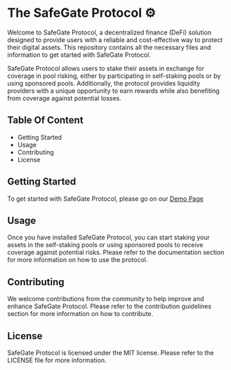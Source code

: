 # The SafeGate Protocol ⚙️

Welcome to SafeGate Protocol, a decentralized finance (DeFi) solution designed to provide users with a reliable and cost-effective way to protect their digital assets. This repository contains all the necessary files and information to get started with SafeGate Protocol. 

SafeGate Protocol allows users to stake their assets in exchange for coverage in pool risking, either by participating in self-staking pools or by using sponsored pools. Additionally, the protocol provides liquidity providers with a unique opportunity to earn rewards while also benefiting from coverage against potential losses.

## Table Of Content

- Getting Started
- Usage
- Contributing
- License

## Getting Started

To get started with SafeGate Protocol, please go on our [Demo Page](https://github.com/safuuubstraction/safuuubstraction.github.io)

## Usage

Once you have installed SafeGate Protocol, you can start staking your assets in the self-staking pools or using sponsored pools to receive coverage against potential risks. Please refer to the documentation section for more information on how to use the protocol.

## Contributing 

We welcome contributions from the community to help improve and enhance SafeGate Protocol. Please refer to the contribution guidelines section for more information on how to contribute.

## License

SafeGate Protocol is licensed under the MIT license. Please refer to the LICENSE file for more information.
